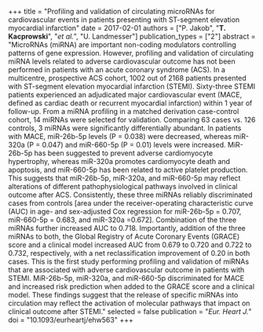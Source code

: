 +++
title = "Profiling and validation of circulating microRNAs for cardiovascular events in patients presenting with ST-segment elevation myocardial infarction"
date = 2017-02-01
authors = ["P. Jakob", "**T. Kacprowski**", "*et al.*", "U. Landmesser"]
publication_types = ["2"]
abstract = "MicroRNAs (miRNA) are important non-coding modulators controlling patterns of gene expression. However, profiling and validation of circulating miRNA levels related to adverse cardiovascular outcome has not been performed in patients with an acute coronary syndrome (ACS). In a multicentre, prospective ACS cohort, 1002 out of 2168 patients presented with ST-segment elevation myocardial infarction (STEMI). Sixty-three STEMI patients experienced an adjudicated major cardiovascular event (MACE, defined as cardiac death or recurrent myocardial infarction) within 1 year of follow-up. From a miRNA profiling in a matched derivation case-control cohort, 14 miRNAs were selected for validation. Comparing 63 cases vs. 126 controls, 3 miRNAs were significantly differentially abundant. In patients with MACE, miR-26b-5p levels (P = 0.038) were decreased, whereas miR-320a (P = 0.047) and miR-660-5p (P = 0.01) levels were increased. MiR-26b-5p has been suggested to prevent adverse cardiomyocyte hypertrophy, whereas miR-320a promotes cardiomyocyte death and apoptosis, and miR-660-5p has been related to active platelet production. This suggests that miR-26b-5p, miR-320a, and miR-660-5p may reflect alterations of different pathophysiological pathways involved in clinical outcome after ACS. Consistently, these three miRNAs reliably discriminated cases from controls [area under the receiver-operating characteristic curve (AUC) in age- and sex-adjusted Cox regression for miR-26b-5p = 0.707, miR-660-5p = 0.683, and miR-320a =0.672]. Combination of the three miRNAs further increased AUC to 0.718. Importantly, addition of the three miRNAs to both, the Global Registry of Acute Coronary Events (GRACE) score and a clinical model increased AUC from 0.679 to 0.720 and 0.722 to 0.732, respectively, with a net reclassification improvement of 0.20 in both cases. This is the first study performing profiling and validation of miRNAs that are associated with adverse cardiovascular outcome in patients with STEMI. MiR-26b-5p, miR-320a, and miR-660-5p discriminated for MACE and increased risk prediction when added to the GRACE score and a clinical model. These findings suggest that the release of specific miRNAs into circulation may reflect the activation of molecular pathways that impact on clinical outcome after STEMI."
selected = false
publication = "*Eur. Heart J.*"
doi = "10.1093/eurheartj/ehw563"
+++

